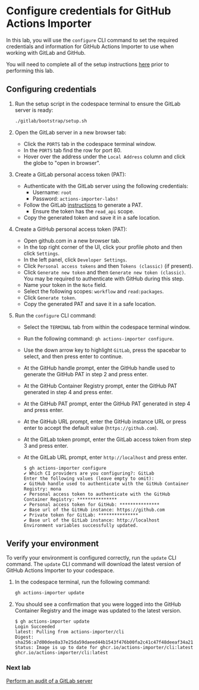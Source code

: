 # Configure credentials for GitHub Actions Importer

In this lab, you will use the `configure` CLI command to set the required credentials and information for GitHub Actions Importer to use when working with GitLab and GitHub.

You will need to complete all of the setup instructions [here](./readme.md#configure-your-codespace) prior to performing this lab.

## Configuring credentials

1. Run the setup script in the codespace terminal to ensure the GitLab server is ready:

    ```bash
    ./gitlab/bootstrap/setup.sh
    ```

2. Open the GitLab server in a new browser tab:
   - Click the `PORTS` tab in the codespace terminal window.
   - In the `PORTS` tab find the row for port 80.
   - Hover over the address under the `Local Address` column and click the globe to "open in browser".

3. Create a GitLab personal access token (PAT):
   - Authenticate with the GitLab server using the following credentials:
      - Username: `root`
      - Password: `actions-importer-labs!`
   - Follow the GitLab [instructions](https://docs.gitlab.com/ee/user/profile/personal_access_tokens.html#create-a-personal-access-token) to generate a PAT.
      - Ensure the token has the `read_api` scope.
   - Copy the generated token and save it in a safe location.

4. Create a GitHub personal access token (PAT):
   - Open github.com in a new browser tab.
   - In the top right corner of the UI, click your profile photo and then click `Settings`.
   - In the left panel, click `Developer Settings`.
   - Click `Personal access tokens` and then `Tokens (classic)` (if present).
   - Click `Generate new token` and then `Generate new token (classic)`. You may be required to authenticate with GitHub during this step.
    - Name your token in the `Note` field.
   - Select the following scopes: `workflow` and `read:packages`.
   - Click `Generate token`.
   - Copy the generated PAT and save it in a safe location.

5. Run the `configure` CLI command:
   - Select the `TERMINAL` tab from within the codespace terminal window.
   - Run the following command: `gh actions-importer configure`.
   - Use the down arrow key to highlight `GitLab`, press the spacebar to select, and then press enter to continue.
   - At the GitHub handle prompt, enter the GitHub handle used to generate the GitHub PAT in step 2 and press enter.
   - At the GitHub Container Registry prompt, enter the GitHub PAT generated in step 4 and press enter.
   - At the GitHub PAT prompt, enter the GitHub PAT generated in step 4 and press enter.
   - At the GitHub URL prompt, enter the GitHub instance URL or press enter to accept the default value (`https://github.com`).
   - At the GitLab token prompt, enter the GitLab access token from step 3 and press enter.
   - At the GitLab URL prompt, enter `http://localhost` and press enter.

        ```console
        $ gh actions-importer configure
        ✔ Which CI providers are you configuring?: GitLab
        Enter the following values (leave empty to omit):
        ✔ GitHub handle used to authenticate with the GitHub Container Registry: mona
        ✔ Personal access token to authenticate with the GitHub Container Registry: ***************
        ✔ Personal access token for GitHub: ***************
        ✔ Base url of the GitHub instance: https://github.com
        ✔ Private token for GitLab: ***************
        ✔ Base url of the GitLab instance: http://localhost
        Environment variables successfully updated.
        ```

## Verify your environment

To verify your environment is configured correctly, run the `update` CLI command. The `update` CLI command will download the latest version of GitHub Actions Importer to your codespace.

1. In the codespace terminal, run the following command:

   ```bash
   gh actions-importer update
   ```

2. You should see a confirmation that you were logged into the GitHub Container Registry and the image was updated to the latest version.

   ```console
   $ gh actions-importer update
   Login Succeeded
   latest: Pulling from actions-importer/cli
   Digest: sha256:a7d00dee8a37e25da59daeed44b1543f476b00fa2c41c47f48deeaf34a215bbb
   Status: Image is up to date for ghcr.io/actions-importer/cli:latest
   ghcr.io/actions-importer/cli:latest
   ```

### Next lab

[Perform an audit of a GitLab server](./2-audit.md)
